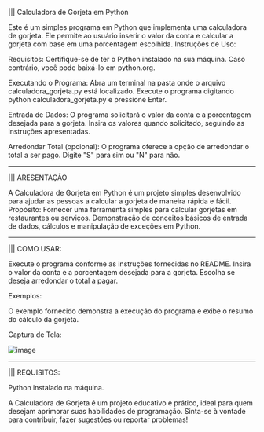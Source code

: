 ||| Calculadora de Gorjeta em Python

Este é um simples programa em Python que implementa uma calculadora de gorjeta. Ele permite ao usuário inserir o valor da conta e calcular a gorjeta com base em uma porcentagem escolhida.
Instruções de Uso:

Requisitos: Certifique-se de ter o Python instalado na sua máquina. Caso contrário, você pode baixá-lo em python.org.

Executando o Programa: Abra um terminal na pasta onde o arquivo calculadora_gorjeta.py está localizado.
Execute o programa digitando python calculadora_gorjeta.py e pressione Enter.

Entrada de Dados: O programa solicitará o valor da conta e a porcentagem desejada para a gorjeta.
Insira os valores quando solicitado, seguindo as instruções apresentadas.

Arredondar Total (opcional): O programa oferece a opção de arredondar o total a ser pago. Digite "S" para sim ou "N" para não.

_______________________________________________________________________


||| ARESENTAÇÃO

A Calculadora de Gorjeta em Python é um projeto simples desenvolvido para ajudar as pessoas a calcular a gorjeta de maneira rápida e fácil.
Propósito: Fornecer uma ferramenta simples para calcular gorjetas em restaurantes ou serviços.
Demonstração de conceitos básicos de entrada de dados, cálculos e manipulação de exceções em Python.

_______________________________________________________________________


||| COMO USAR:

Execute o programa conforme as instruções fornecidas no README.
Insira o valor da conta e a porcentagem desejada para a gorjeta.
Escolha se deseja arredondar o total a pagar.

Exemplos:

O exemplo fornecido demonstra a execução do programa e exibe o resumo do cálculo da gorjeta.


Captura de Tela:

![image](https://github.com/bonolauro/calcula_gorjeta/assets/70168371/4b9bf5aa-d2af-47bf-92e2-04f777e03451)


_______________________________________________________________________


||| REQUISITOS:

Python instalado na máquina.

A Calculadora de Gorjeta é um projeto educativo e prático, ideal para quem desejam aprimorar suas habilidades de programação. Sinta-se à vontade para contribuir, fazer sugestões ou reportar problemas!
